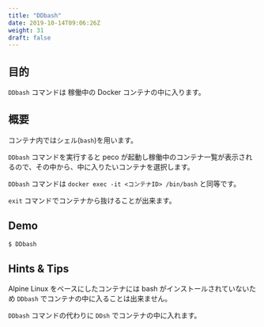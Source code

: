 ```yaml
---
title: "DDbash"
date: 2019-10-14T09:06:26Z
weight: 31
draft: false
---
```


## 目的

``DDbash`` コマンドは 稼働中の Docker コンテナの中に入ります。

## 概要

コンテナ内ではシェル(``bash``)を用います。

``DDbash`` コマンドを実行すると peco が起動し稼働中のコンテナ一覧が表示されるので、その中から、中に入りたいコンテナを選択します。

``DDbash`` コマンドは ``docker exec -it <コンテナID> /bin/bash`` と同等です。

``exit`` コマンドでコンテナから抜けることが出来ます。

## Demo

```bash
$ DDbash
``` 

## Hints & Tips

Alpine Linux をベースにしたコンテナには bash がインストールされていないため ``DDbash`` でコンテナの中に入ることは出来ません。

``DDbash`` コマンドの代わりに ``DDsh`` でコンテナの中に入れます。



